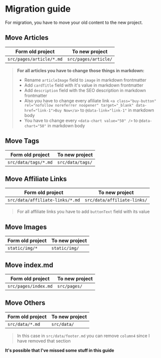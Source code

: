# Migration guide

For migration, you have to move your old content to the new project.

## Move Articles

| Form old project         | To new project       |
| ------------------------ | -------------------- |
| `src/pages/article/*.md` | `src/pages/article/` |

> **For all articles you have to change those things in markdown:**
> - Rename `articleImage` field to `image` in markdown frontmatter
> - Add `cardTitle` field with it's value in markdown frontmatter
> - Add `description` field with the SEO description in markdown frontmatter
> - Also you have to change every afiliate link `<a class="buy-button" rel="nofollow noreferrer noopener" target="_blank" data-href="link-1">Buy Now</a>` to `@data-link="link-1"` in markdown body
> - You have to change every `<data-chart value="50" />` to `@data-chart="50"` in markdown body

## Move Tags

| Form old project     | To new project   |
| -------------------- | ---------------- |
| `src/data/tags/*.md` | `src/data/tags/` |

## Move Affiliate Links

| Form old project                | To new project              |
| ------------------------------- | --------------------------- |
| `src/data/affiliate-links/*.md` | `src/data/affiliate-links/` |

> For all affiliate links you have to add `buttonText` field with its value

## Move Images

| Form old project | To new project |
| ---------------- | -------------- |
| `static/img/*`   | `static/img/`  |

## Move index.md

| Form old project     | To new project |
| -------------------- | -------------- |
| `src/pages/index.md` | `src/pages/`   |

## Move Others

| Form old project | To new project |
| ---------------- | -------------- |
| `src/data/*.md`  | `src/data/`    |

> In this case in `src/data/footer.md` you can remove `column4` since I have removed that section

**It's possible that I've missed some stuff in this guide**
